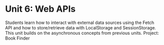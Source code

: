 # Unit 6: Web APIs

Students learn how to interact with external data sources using the Fetch API and how to store/retrieve data with LocalStorage and SessionStorage. This unit builds on the asynchronous concepts from previous units.
Project: Book Finder